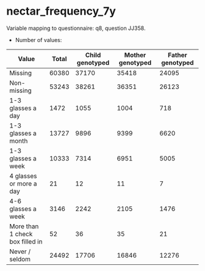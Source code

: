 # nectar_frequency_7y
Variable mapping to questionnaire: q8, question JJ358.
- Number of values:

| Value | Total | Child genotyped | Mother genotyped | Father genotyped |
| ----- | ----- | --------------- | ---------------- | ---------------- |
| Missing | 60380 | 37170 | 35418 | 24095 |
| Non-missing | 53243 | 38261 | 36351 | 26123 |
| 1-3 glasses a day | 1472 | 1055 | 1004 |718 |
| 1-3 glasses a month | 13727 | 9896 | 9399 |6620 |
| 1-3 glasses a week | 10333 | 7314 | 6951 |5005 |
| 4 glasses or more a day | 21 | 12 | 11 |7 |
| 4-6 glasses a week | 3146 | 2242 | 2105 |1476 |
| More than 1 check box filled in | 52 | 36 | 35 |21 |
| Never / seldom | 24492 | 17706 | 16846 |12276 |



